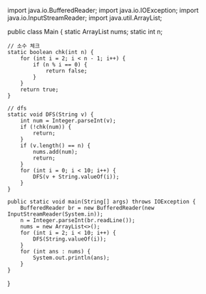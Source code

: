 import java.io.BufferedReader;
import java.io.IOException;
import java.io.InputStreamReader;
import java.util.ArrayList;

public class Main {
    static ArrayList<Integer> nums;
    static int n;

    // 소수 체크
    static boolean chk(int n) {
        for (int i = 2; i < n - 1; i++) {
            if (n % i == 0) {
                return false;
            }
        }
        return true;
    }

    // dfs
    static void DFS(String v) {
        int num = Integer.parseInt(v);
        if (!chk(num)) {
            return;
        }
        if (v.length() == n) {
            nums.add(num);
            return;
        }
        for (int i = 0; i < 10; i++) {
            DFS(v + String.valueOf(i));
        }
    }

    public static void main(String[] args) throws IOException {
        BufferedReader br = new BufferedReader(new InputStreamReader(System.in));
        n = Integer.parseInt(br.readLine());
        nums = new ArrayList<>();
        for (int i = 2; i < 10; i++) {
            DFS(String.valueOf(i));
        }
        for (int ans : nums) {
            System.out.println(ans);
        }
    }
}
